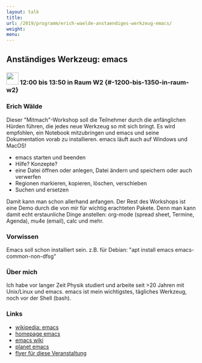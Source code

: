 ```yaml
---
layout: talk
title:
url: /2019/programm/erich-waelde-anstaendiges-werkzeug-emacs/
weight:
menu:
---
```

## Anständiges Werkzeug: emacs

### <img height = "32" src="../../../images/workshop.svg"> 12:00 bis 13:50 in Raum W2 {#-1200-bis-1350-in-raum-w2}

### Erich Wälde

Dieser "Mitmach"-Workshop soll die Teilnehmer durch die anfänglichen Hürden führen, die jedes neue Werkzeug so mit sich bringt. Es wird empfohlen, ein Notebook mitzubringen und emacs und seine Dokumentation vorab zu installieren. emacs läuft auch auf Windows und MacOS!  
- emacs starten und beenden  
- Hilfe? Konzepte?  
- eine Datei öffnen oder anlegen, Datei ändern und speichern oder auch verwerfen  
- Regionen markieren, kopieren, löschen, verschieben  
- Suchen und ersetzen

Damit kann man schon allerhand anfangen. Der Rest des Workshops ist eine Demo durch die von mir für wichtig erachteten Pakete. Denn man kann damit echt erstaunliche Dinge anstellen: org-mode (spread sheet, Termine, Agenda), mu4e (email), calc und mehr.

### Vorwissen

Emacs soll schon installiert sein. z.B. für Debian: "apt install emacs emacs-common-non-dfsg"

### Über mich

Ich habe vor langer Zeit Physik studiert und arbeite seit >20 Jahren mit Unix/Linux und emacs. emacs ist mein wichtigstes, tägliches Werkzeug, noch vor der Shell (bash).

### Links

- <a href="https://de.wikipedia.org/wiki/Emacs" target="_blank">wikipedia: emacs</a>
- <a href="https://www.gnu.org/software/emacs/" target="_blank">homepage emacs</a>
- <a href="https://www.emacswiki.org/" target="_blank">emacs wiki</a>
- <a href="https://planet.emacslife.com" target="_blank">planet emacs</a>
- <a href="https://gitlab.com/erwaelde/public_files/blob/master/de/emacs-flyer.pdf" target="_blank">flyer für diese Veranstaltung</a>